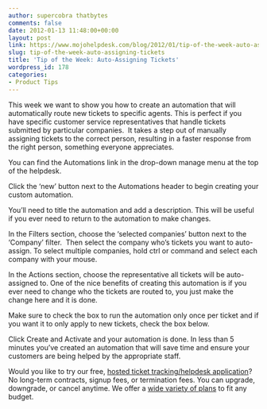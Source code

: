 ```yaml
---
author: supercobra thatbytes
comments: false
date: 2012-01-13 11:48:00+00:00
layout: post
link: https://www.mojohelpdesk.com/blog/2012/01/tip-of-the-week-auto-assigning-tickets/
slug: tip-of-the-week-auto-assigning-tickets
title: 'Tip of the Week: Auto-Assigning Tickets'
wordpress_id: 178
categories:
- Product Tips
---
```





This week we want to show you how to create an automation that will automatically route new tickets to specific agents. This is perfect if you have specific customer service representatives that handle tickets submitted by particular companies.  It takes a step out of manually assigning tickets to the correct person, resulting in a faster response from the right person, something everyone appreciates.


You can find the Automations link in the drop-down manage menu at the top of the helpdesk.


Click the ‘new’ button next to the Automations header to begin creating your custom automation.


You’ll need to title the automation and add a description. This will be useful if you ever need to return to the automation to make changes.

In the Filters section, choose the ‘selected companies’ button next to the ‘Company’ filter.  Then select the company who’s tickets you want to auto-assign. To select multiple companies, hold ctrl or command and select each company with your mouse.





In the Actions section, choose the representative all tickets will be auto-assigned to. One of the nice benefits of creating this automation is if you ever need to change who the tickets are routed to, you just make the change here and it is done.







Make sure to check the box to run the automation only once per ticket and if you want it to only apply to new tickets, check the box below.







Click Create and Activate and your automation is done. In less than 5 minutes you’ve created an automation that will save time and ensure your customers are being helped by the appropriate staff.










Would you like to try our free, [ hosted ticket tracking/helpdesk application](http://www.mojohelpdesk.com/)? No long-term contracts, signup fees, or termination fees. You can upgrade, downgrade, or cancel anytime. We offer a [wide variety of plans](http://signup.mojohelpdesk.com/signup) to fit any budget.






